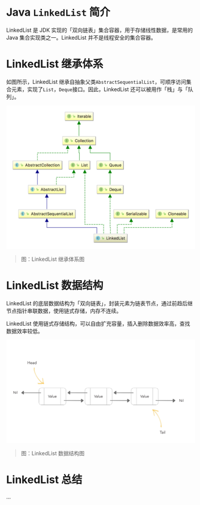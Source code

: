 # Java `LinkedList` 简介

LinkedList 是 JDK 实现的「双向链表」集合容器，用于存储线性数据，是常用的 Java 集合实现类之一。LinkedList 并不是线程安全的集合容器。

# LinkedList 继承体系

如图所示，LinkedList 继承自抽象父类`AbstractSequentialList`，可顺序访问集合元素，实现了`List`，`Deque`接口。因此，LinkedList 还可以被用作「栈」与「队列」。

![Collections-LinkedList-1-Hierarchy][Collections-LinkedList-1-Hierarchy]

> 图：LinkedList 继承体系图

# LinkedList 数据结构

LinkedList 的底层数据结构为「双向链表」，封装元素为链表节点，通过前趋后继节点指针串联数据，使用链式存储，内存不连续。

LinkedList 使用链式存储结构，可以自由扩充容量，插入删除数据效率高，查找数据效率较低。

![Collections-LinkedList-2-DataStructure][Collections-LinkedList-2-DataStructure]

> 图：LinkedList 数据结构图

# LinkedList 总结

...


[Collections-LinkedList-1-Hierarchy]: ../../images/Collections-LinkedList-1-Hierarchy.png

[Collections-LinkedList-2-DataStructure]: ../../images/Collections-LinkedList-2-DataStructure.png

<!-- EOF -->
